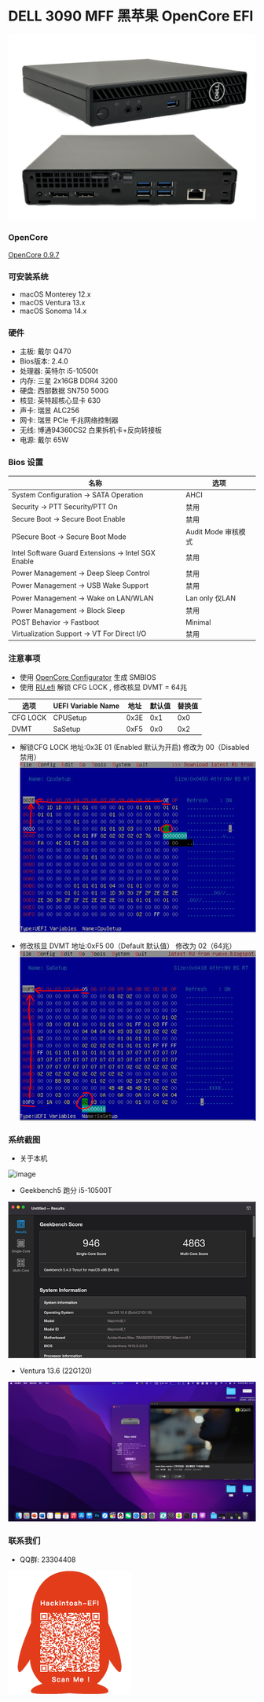 # DELL 3090 MFF 黑苹果 OpenCore EFI

![image](ScreenShot/case.png)

### OpenCore

[OpenCore 0.9.7](https://github.com/acidanthera/OpenCorePkg)

### 可安装系统

- macOS Monterey 12.x 
- macOS Ventura  13.x 
- macOS Sonoma  14.x 

### 硬件

- 主板: 戴尔 Q470
- Bios版本: 2.4.0
- 处理器: 英特尔 i5-10500t
- 内存: 三星 2x16GB DDR4 3200
- 硬盘: 西部数据 SN750 500G
- 核显: 英特超核心显卡 630
- 声卡: 瑞昱 ALC256
- 网卡: 瑞昱 PCle 千兆网络控制器
- 无线: 博通94360CS2 白果拆机卡+反向转接板
- 电源: 戴尔 65W

### Bios 设置

| 名称 | 选项 |
| ----- | --- |
| System Configuration → SATA Operation | AHCI |
| Security → PTT Security/PTT On | 禁用 |
| Secure Boot → Secure Boot Enable | 禁用 |
| PSecure Boot → Secure Boot Mode | Audit Mode 审核模式 |
| Intel Software Guard Extensions → Intel SGX Enable | 禁用 |
| Power Management → Deep Sleep Control | 禁用 |
| Power Management → USB Wake Support | 禁用 |
| Power Management → Wake on LAN/WLAN | Lan only 仅LAN|
| Power Management → Block Sleep | 禁用 |
| POST Behavior → Fastboot | Minimal |
| Virtualization Support → VT For Direct I/O | 禁用 |


### 注意事项

 - 使用 [OpenCore Configurator](https://mackie100projects.altervista.org/opencore-configurator/) 生成 SMBIOS
 - 使用 [RU.efi](http://ruexe.blogspot.com/) 解锁 CFG LOCK , 修改核显 DVMT = 64兆

 | 选项 | UEFI Variable Name | 地址 | 默认值 | 替换值 |
 | --- | --- | --- | --- | --- |
 | CFG LOCK | CPUSetup | 0x3E | 0x1 | 0x0 |
 | DVMT | SaSetup | 0xF5 | 0x0 | 0x2 |

 - 解锁CFG LOCK 地址:0x3E  01 (Enabled 默认为开启) 修改为 00（Disabled 禁用）
![image](ScreenShot/RU/cpusetup.png)

 - 修改核显 DVMT 地址:0xF5  00（Default 默认值） 修改为 02（64兆）
![image](ScreenShot/RU/sasetup.png)

### 系统截图

- 关于本机

![image](ScreenShot/关于本机.png)

- Geekbench5 跑分 i5-10500T 

![image](ScreenShot/geekbench.png)

- Ventura 13.6 (22G120) 

![image](ScreenShot/Ventura.jpg)

### 联系我们 

- QQ群: 23304408

![image](ScreenShot/QRCode.png)
